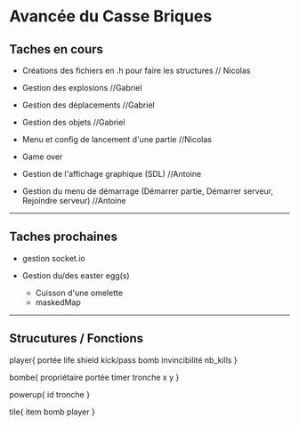 # Avancée du Casse Briques


## Taches en cours
- Créations des fichiers en .h pour faire les structures
// Nicolas

- Gestion des explosions
//Gabriel

- Gestion des déplacements
//Gabriel

- Gestion des objets
//Gabriel

- Menu et config de lancement d'une partie
//Nicolas

- Game over

- Gestion de l'affichage graphique (SDL)
//Antoine

- Gestion du menu de démarrage (Démarrer partie, Démarrer serveur, Rejoindre serveur)
  //Antoine

---
## Taches prochaines

- gestion socket.io

- Gestion du/des easter egg(s)
    - Cuisson d'une omelette
    - maskedMap

---

## Strucutures / Fonctions


player{
   portée
   life
   shield
   kick/pass bomb
   invincibilité
   nb_kills
}

bombe{
   propriétaire
   portée
   timer
   tronche
   x
   y
}

powerup{
   id
   tronche
}

tile{
   item
   bomb
   player
}